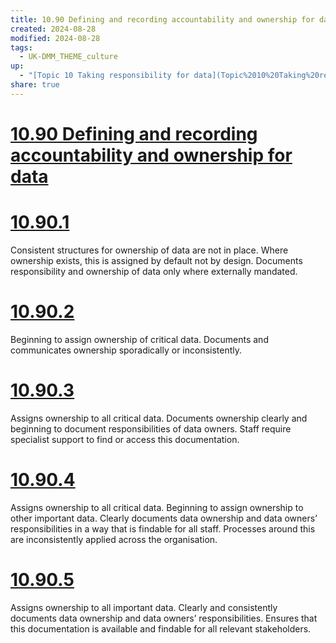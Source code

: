 ```yaml
---
title: 10.90 Defining and recording accountability and ownership for data
created: 2024-08-28
modified: 2024-08-28
tags:
  - UK-DMM_THEME_culture
up:
  - "[Topic 10 Taking responsibility for data](Topic%2010%20Taking%20responsibility%20for%20data.md)"
share: true
---
```

# [10.90 Defining and recording accountability and ownership for data](10.90%20Defining%20and%20recording%20accountability%20and%20ownership%20for%20data.md)
# [10.90.1](10.90.1.md)

Consistent structures for ownership of data are not in place. Where ownership exists, this is assigned by default not by design. Documents responsibility and ownership of data only where externally mandated.

# [10.90.2](10.90.2.md)

Beginning to assign ownership of critical data. Documents and communicates ownership sporadically or inconsistently.

# [10.90.3](10.90.3.md)

Assigns ownership to all critical data. Documents ownership clearly and beginning to document responsibilities of data owners. Staff require specialist support to find or access this documentation.

# [10.90.4](10.90.4.md)

Assigns ownership to all critical data. Beginning to assign ownership to other important data. Clearly documents data ownership and data owners’ responsibilities in a way that is findable for all staff. Processes around this are inconsistently applied across the organisation.

# [10.90.5](10.90.5.md)

Assigns ownership to all important data. Clearly and consistently documents data ownership and data owners’ responsibilities. Ensures that this documentation is available and findable for all relevant stakeholders.
